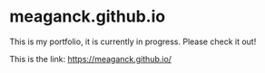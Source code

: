 # meaganck.github.io
This is my portfolio, it is currently in progress. Please check it out!

This is the link: https://meaganck.github.io/

